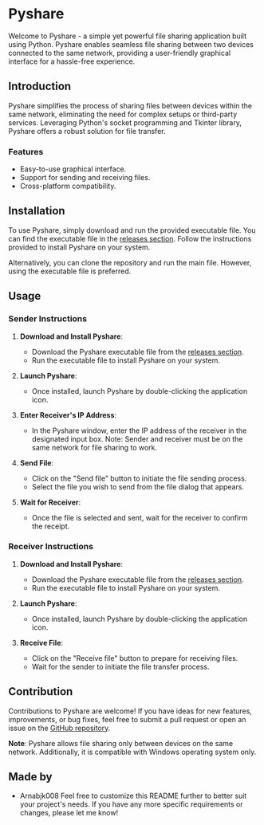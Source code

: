 # Pyshare

Welcome to Pyshare - a simple yet powerful file sharing application built using Python. Pyshare enables seamless file sharing between two devices connected to the same network, providing a user-friendly graphical interface for a hassle-free experience.

## Introduction

Pyshare simplifies the process of sharing files between devices within the same network, eliminating the need for complex setups or third-party services. Leveraging Python's socket programming and Tkinter library, Pyshare offers a robust solution for file transfer.

### Features

- Easy-to-use graphical interface.
- Support for sending and receiving files.
- Cross-platform compatibility.

## Installation

To use Pyshare, simply download and run the provided executable file. You can find the executable file in the [releases section](https://github.com/Xensen008/Pyshare/releases). Follow the instructions provided to install Pyshare on your system.

Alternatively, you can clone the repository and run the main file. However, using the executable file is preferred.

## Usage

### Sender Instructions

1. **Download and Install Pyshare**:
   - Download the Pyshare executable file from the [releases section](https://github.com/Xensen008/Pyshare/releases).
   - Run the executable file to install Pyshare on your system.

2. **Launch Pyshare**:
   - Once installed, launch Pyshare by double-clicking the application icon.

3. **Enter Receiver's IP Address**:
   - In the Pyshare window, enter the IP address of the receiver in the designated input box. Note: Sender and receiver must be on the same network for file sharing to work.

4. **Send File**:
   - Click on the "Send file" button to initiate the file sending process.
   - Select the file you wish to send from the file dialog that appears.

5. **Wait for Receiver**:
   - Once the file is selected and sent, wait for the receiver to confirm the receipt.

### Receiver Instructions

1. **Download and Install Pyshare**:
   - Download the Pyshare executable file from the [releases section](https://github.com/Xensen008/Pyshare/releases).
   - Run the executable file to install Pyshare on your system.

2. **Launch Pyshare**:
   - Once installed, launch Pyshare by double-clicking the application icon.

3. **Receive File**:
   - Click on the "Receive file" button to prepare for receiving files.
   - Wait for the sender to initiate the file transfer process.

## Contribution

Contributions to Pyshare are welcome! If you have ideas for new features, improvements, or bug fixes, feel free to submit a pull request or open an issue on the [GitHub repository](https://github.com/Xensen008/Pyshare).

**Note**: Pyshare allows file sharing only between devices on the same network. Additionally, it is compatible with Windows operating system only.

## Made by 
- Arnabjk008 
Feel free to customize this README further to better suit your project's needs. If you have any more specific requirements or changes, please let me know!